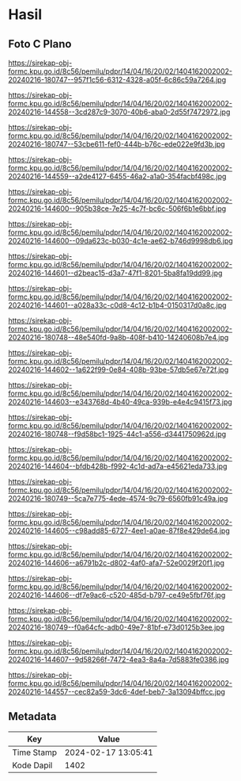 # Hasil

## Foto C Plano

https://sirekap-obj-formc.kpu.go.id/8c56/pemilu/pdpr/14/04/16/20/02/1404162002002-20240216-180747--957f1c56-6312-4328-a05f-6c86c59a7264.jpg

https://sirekap-obj-formc.kpu.go.id/8c56/pemilu/pdpr/14/04/16/20/02/1404162002002-20240216-144558--3cd287c9-3070-40b6-aba0-2d55f7472972.jpg

https://sirekap-obj-formc.kpu.go.id/8c56/pemilu/pdpr/14/04/16/20/02/1404162002002-20240216-180747--53cbe611-fef0-444b-b76c-ede022e9fd3b.jpg

https://sirekap-obj-formc.kpu.go.id/8c56/pemilu/pdpr/14/04/16/20/02/1404162002002-20240216-144559--a2de4127-6455-46a2-a1a0-354facbf498c.jpg

https://sirekap-obj-formc.kpu.go.id/8c56/pemilu/pdpr/14/04/16/20/02/1404162002002-20240216-144600--905b38ce-7e25-4c7f-bc6c-506f6b1e6bbf.jpg

https://sirekap-obj-formc.kpu.go.id/8c56/pemilu/pdpr/14/04/16/20/02/1404162002002-20240216-144600--09da623c-b030-4c1e-ae62-b746d9998db6.jpg

https://sirekap-obj-formc.kpu.go.id/8c56/pemilu/pdpr/14/04/16/20/02/1404162002002-20240216-144601--d2beac15-d3a7-47f1-8201-5ba8fa19dd99.jpg

https://sirekap-obj-formc.kpu.go.id/8c56/pemilu/pdpr/14/04/16/20/02/1404162002002-20240216-144601--a028a33c-c0d8-4c12-b1b4-0150317d0a8c.jpg

https://sirekap-obj-formc.kpu.go.id/8c56/pemilu/pdpr/14/04/16/20/02/1404162002002-20240216-180748--48e540fd-9a8b-408f-b410-14240608b7e4.jpg

https://sirekap-obj-formc.kpu.go.id/8c56/pemilu/pdpr/14/04/16/20/02/1404162002002-20240216-144602--1a622f99-0e84-408b-93be-57db5e67e72f.jpg

https://sirekap-obj-formc.kpu.go.id/8c56/pemilu/pdpr/14/04/16/20/02/1404162002002-20240216-144603--e343768d-4b40-49ca-939b-e4e4c9415f73.jpg

https://sirekap-obj-formc.kpu.go.id/8c56/pemilu/pdpr/14/04/16/20/02/1404162002002-20240216-180748--f9d58bc1-1925-44c1-a556-d3441750962d.jpg

https://sirekap-obj-formc.kpu.go.id/8c56/pemilu/pdpr/14/04/16/20/02/1404162002002-20240216-144604--bfdb428b-f992-4c1d-ad7a-e45621eda733.jpg

https://sirekap-obj-formc.kpu.go.id/8c56/pemilu/pdpr/14/04/16/20/02/1404162002002-20240216-180749--5ca7e775-4ede-4574-9c79-6560fb91c49a.jpg

https://sirekap-obj-formc.kpu.go.id/8c56/pemilu/pdpr/14/04/16/20/02/1404162002002-20240216-144605--c98add85-6727-4ee1-a0ae-87f8e429de64.jpg

https://sirekap-obj-formc.kpu.go.id/8c56/pemilu/pdpr/14/04/16/20/02/1404162002002-20240216-144606--a6791b2c-d802-4af0-afa7-52e0029f20f1.jpg

https://sirekap-obj-formc.kpu.go.id/8c56/pemilu/pdpr/14/04/16/20/02/1404162002002-20240216-144606--df7e9ac6-c520-485d-b797-ce49e5fbf76f.jpg

https://sirekap-obj-formc.kpu.go.id/8c56/pemilu/pdpr/14/04/16/20/02/1404162002002-20240216-180749--f0a64cfc-adb0-49e7-81bf-e73d0125b3ee.jpg

https://sirekap-obj-formc.kpu.go.id/8c56/pemilu/pdpr/14/04/16/20/02/1404162002002-20240216-144607--9d58266f-7472-4ea3-8a4a-7d5883fe0386.jpg

https://sirekap-obj-formc.kpu.go.id/8c56/pemilu/pdpr/14/04/16/20/02/1404162002002-20240216-144557--cec82a59-3dc6-4def-beb7-3a13094bffcc.jpg


## Metadata

| Key        | Value               |
| ---------- | ------------------- |
| Time Stamp | 2024-02-17 13:05:41 |
| Kode Dapil | 1402                |



